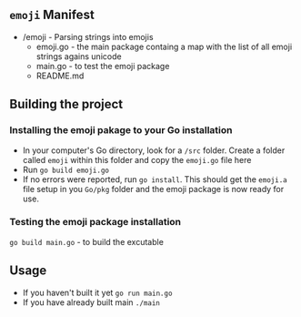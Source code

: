 ## `emoji` Manifest

* /emoji - Parsing strings into emojis
  * emoji.go - the main package containg a map with the list of all emoji strings agains unicode
  * main.go - to test the emoji package
  * README.md 


## Building the project

### Installing the emoji pakage to your Go installation
* In your computer's Go directory, look for a `/src` folder. Create a folder called `emoji` within this folder and copy the `emoji.go` file here
* Run `go build emoji.go`
* If no errors were reported, run `go install`. This should get the `emoji.a` file setup in you `Go/pkg` folder and the emoji package is now ready for use.

### Testing the emoji package installation
`go build main.go` - to build the excutable

## Usage

* If you haven't built it yet `go run main.go`
* If you have already built main `./main`

